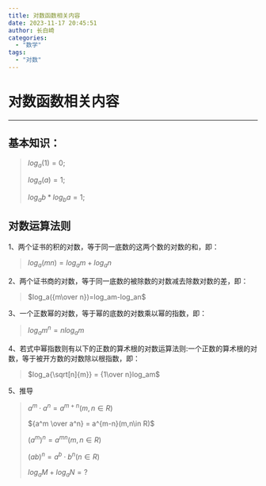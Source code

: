 ```yaml
---
title: 对数函数相关内容
date: 2023-11-17 20:45:51
author: 长白崎
categories:
  - "数学"
tags:
  - "对数"
---
```




# 对数函数相关内容

---



## 基本知识：

> $log_a(1) = 0;$
>
> $log_a(a)=1;$
>
> $log_ab*log_ba =1;$

## 对数运算法则

1、两个证书的积的对数，等于同一底数的这两个数的对数的和，即：

>  $log_a(mn)=log_am+log_an$

2、两个证书商的对数，等于同一底数的被除数的对数减去除数对数的差，即：

> $log_a({m\over n})=log_am-log_an$

3、一个正数幂的对数，等于幂的底数的对数乘以幂的指数，即：

> $log_am^n = nlog_am$

4、若式中幂指数则有以下的正数的算术根的对数运算法则:一个正数的算术根的对数，等于被开方数的对数除以根指数，即：

> $log_a{\sqrt[n]{m}} = {1\over n}log_am$

5、推导

> $a^m\cdot a^n =a^{m+n}(m,n\in R)$
>
> ${a^m \over a^n} = a^{m-n}(m,n\in R)$
>
> $(a^m)^n= a^{mn}(m,n\in R)$
>
> $(ab)^n=a^b\cdot b^n (n\in R)$
>
> $log_aM + log_aN = ?$

